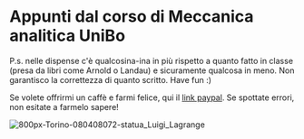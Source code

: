 # Appunti dal corso di Meccanica analitica UniBo

P.s. nelle dispense c'è qualcosina-ina in più rispetto a quanto fatto in classe (presa da libri come Arnold o Landau) e sicuramente qualcosa in meno. Non garantisco la correttezza di quanto scritto. Have fun :) 

Se volete offrirmi un caffè e farmi felice, qui il [link paypal](https://www.paypal.me/lorenzorizzi17). Se spottate errori, non esitate a farmelo sapere!


![800px-Torino-080408072-statua_Luigi_Lagrange](https://github.com/lorenzorizzi17/MeccanicaAnaliticaAppunti/assets/102590961/15fa696b-55d9-4a5d-8f2b-84c0ce7ec80f)


